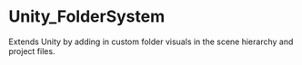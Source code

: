 # Unity_FolderSystem
Extends Unity by adding in custom folder visuals in the scene hierarchy and project files.
